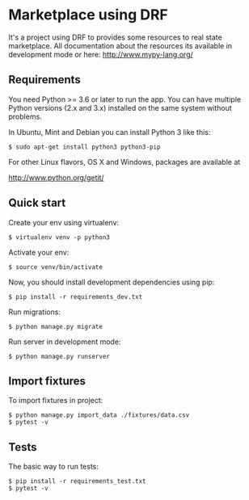 Marketplace using DRF
=======================================

It's a project using DRF to provides some resources to real state marketplace. All documentation about the resources its available in development mode or here:
http://www.mypy-lang.org/

Requirements
------------

You need Python >= 3.6 or later to run the app.  You can have multiple Python
versions (2.x and 3.x) installed on the same system without problems.

In Ubuntu, Mint and Debian you can install Python 3 like this:

    $ sudo apt-get install python3 python3-pip

For other Linux flavors, OS X and Windows, packages are available at

  http://www.python.org/getit/


Quick start
-----------

Create your env using virtualenv:

    $ virtualenv venv -p python3

Activate your env:

    $ source venv/bin/activate


Now, you should install development dependencies using pip:

    $ pip install -r requirements_dev.txt

Run migrations:

    $ python manage.py migrate
    
Run server in development mode:

    $ python manage.py runserver

Import fixtures
-----

To import fixtures in project:

    $ python manage.py import_data ./fixtures/data.csv
    $ pytest -v

Tests
-----

The basic way to run tests:

    $ pip install -r requirements_test.txt
    $ pytest -v
